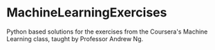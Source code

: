 # MachineLearningExercises

Python based solutions for the exercises from the Coursera's Machine Learning class, taught by Professor Andrew Ng.
